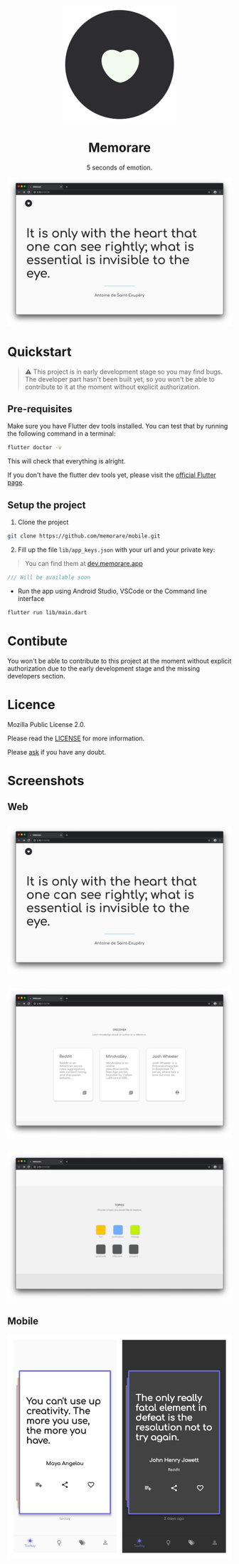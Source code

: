 <p align="middle">
  <img src="./assets/images/icon-512.png" title="memorare icon" width="254"/>
</p>

<h1 align="middle">Memorare</h1>

<p align="middle">5 seconds of emotion.</p>

<p align="middle">
  <img src="./screenshots/home_quote.png" title="memorare home web" />
</p>

# Quickstart

> ⚠️ This project is in early development stage so you may find bugs. The developer part hasn't been built yet, so you won't be able to contribute to it at the moment without explicit authorization.

## Pre-requisites

Make sure you have Flutter dev tools installed.
You can test that by running the following command in a terminal:

```bash
flutter doctor -v
```

This will check that everything is alright.

If you don't have the flutter dev tools yet, please visit the [official Flutter page](https://flutter.dev).

## Setup the project

1. Clone the project

```bash
git clone https://github.com/memorare/mobile.git
```

2. Fill up the file `lib/app_keys.json` with your url and your private key:

> You can find them at [dev.memorare.app](https://dev.memorare.app)

```dart
/// Will be available soon
```

* Run the app using Android Studio, VSCode or the Command line interface

```bash
flutter run lib/main.dart
```

# Contibute

You won't be able to contribute to this project at the moment without explicit authorization due to the early development stage and the missing developers section.

# Licence

Mozilla Public License 2.0.

Please read the [LICENSE](./LICENSE) for more information.

Please [ask](mailto:github@memorare.app) if you have any doubt.

# Screenshots

Web
--------------------------------
![Web home](./screenshots/home_quote.png)
--------------------------------
![Web discover](./screenshots/home_discover.png)
--------------------------------
![Web discover](./screenshots/home_topics.png)
--------------------------------
Mobile
--------------------------------
![Memorare mobile](./screenshots/collage_memorare_mobile.png)
